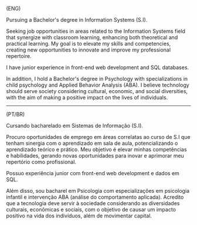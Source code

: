 (ENG)

Pursuing a Bachelor's degree in Information Systems (S.I).

Seeking job opportunities in areas related to the Information Systems field that synergize with classroom learning, enhancing both theoretical and practical learning. My goal is to elevate my skills and competencies, creating new opportunities to innovate and improve my professional repertoire.

I have junior experience in front-end web development and SQL databases.

In addition, I hold a Bachelor's degree in Psychology with specializations in child psychology and Applied Behavior Analysis (ABA). I believe technology should serve society considering cultural, economic, and social diversities, with the aim of making a positive impact on the lives of individuals.

----------------------------------------------------------------------------------------------------------------------------------------------

(PT/BR)

Cursando bacharelado em Sistemas de Informação (S.I).

Procuro oportunidades de emprego em áreas correlatas ao curso de S.I que tenham sinergia com o aprendizado em sala de aula, potencializando o aprendizado teórico e prático. Meu objetivo é elevar minhas competências e habilidades, gerando novas oportunidades para inovar e aprimorar meu repertório como profissional.

Possuo experiência junior com front-end web development e dados em SQL.

Além disso, sou bacharel em Psicologia com especializações em psicologia infantil e intervenção ABA (análise do comportamento aplicada). Acredito que a tecnologia deve servir à sociedade considerando as diversidades culturais, econômicas e sociais, com o objetivo de causar um impacto positivo na vida dos indivíduos, além de movimentar capital.
